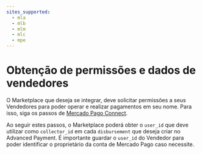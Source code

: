 ```yaml
---
sites_supported:
  - mla
  - mlb
  - mlm
  - mlc
  - mpe
---
```


# Obtenção de permissões e dados de vendedores

O Marketplace que deseja se integrar, deve solicitar permissões a seus Vendedores para poder operar e realizar pagamentos em seu nome. Para isso, siga os passos de [Mercado Pago Connect](https://www.mercadopago.com.br/developers/pt/guides/online-payments/marketplace/checkout-api/create-marketplace).

Ao seguir estes passos, o Marketplace poderá obter o `user_id` que deve utilizar como `collector_id` em cada `disbursement` que deseja criar no Advanced Payment. É importante guardar o `user_id` do Vendedor para poder identificar o proprietário da conta de Mercado Pago caso necessite.
